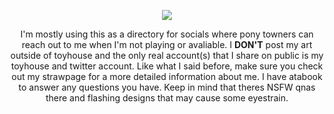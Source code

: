<p align="center">
  <img src="https://i.postimg.cc/jSqn7j9J/drink46.gif"/>
</p>
<p align="center">
I'm mostly using this as a directory for socials where pony towners can reach out to me when I'm not playing or avaliable. I <b>DON'T</b> post my art outside of toyhouse and the only real account(s) that I share on public is my toyhouse and twitter account. Like what I said before, make sure you check out my strawpage for a more detailed information about me. I have atabook to answer any questions you have. Keep in mind that theres NSFW qnas there and flashing designs that may cause some eyestrain.
</p>

